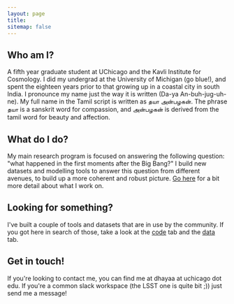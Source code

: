 ```yaml
---
layout: page
title: 
sitemap: false
---
```



## Who am I?
A fifth year graduate student at UChicago and the Kavli Institute for Cosmology. I did my undergrad at the University of Michigan (go blue!), and spent the eighteen years prior to that growing up in a coastal city in south India. I pronounce my name just the way it is written (Da-ya An-buh-jug-uh-ne). My full name in the Tamil script is written as தயா அன்பழகன். The phrase தயா is a sanskrit word for compassion, 
and அன்பழகன் is derived from the tamil word for beauty and affection.


## What do I do?

My main research program is focused on answering the following question: "what happened in the first moments after the Big Bang?" I build new datasets and modelling tools to answer this question from different avenues, to build up a more coherent and robust picture. [Go here](/research.md) for a bit more detail about what I work on.


## Looking for something?

I've built a couple of tools and datasets that are in use by the community. If you got here in search of those, take a look at the [code](/code.md) tab and the [data](/data.md) tab.


## Get in touch!

If you're looking to contact me, you can find me at dhayaa at uchicago dot edu. If you're a common slack workspace (the LSST one is quite bit ;)) just send me a message!
